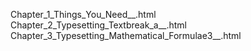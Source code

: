 Chapter_1_Things_You_Need__.html
Chapter_2_Typesetting_Textbreak_a__.html
Chapter_3_Typesetting_Mathematical_Formulae3__.html
